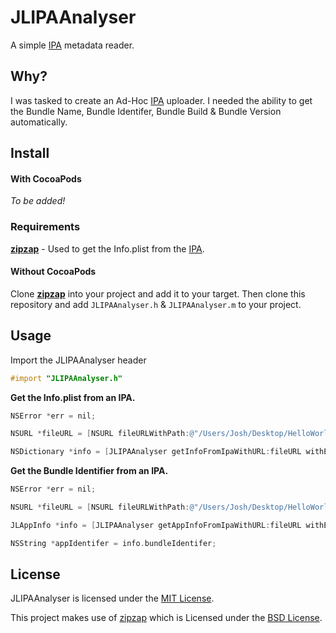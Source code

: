 # JLIPAAnalyser
A simple [IPA](https://en.wikipedia.org/wiki/.ipa_%28file_extension%29) metadata reader.

## Why?
I was tasked to create an Ad-Hoc [IPA](https://en.wikipedia.org/wiki/.ipa_%28file_extension%29) uploader. I needed the ability to get the Bundle Name, Bundle Identifer, Bundle Build & Bundle Version automatically.

## Install

#### With CocoaPods
_To be added!_

### Requirements
[__zipzap__](https://github.com/pixelglow/zipzap) - Used to get the Info.plist from the [IPA](https://en.wikipedia.org/wiki/.ipa_%28file_extension%29).

#### Without CocoaPods
Clone [__zipzap__](https://github.com/pixelglow/zipzap) into your project and add it to your target. Then clone this repository and add `JLIPAAnalyser.h` & `JLIPAAnalyser.m` to your project.

## Usage
Import the JLIPAAnalyser header
```objective-c
#import "JLIPAAnalyser.h"
```

__Get the Info.plist from an IPA.__
```objective-c
NSError *err = nil;

NSURL *fileURL = [NSURL fileURLWithPath:@"/Users/Josh/Desktop/HelloWorld.ipa"];

NSDictionary *info = [JLIPAAnalyser getInfoFromIpaWithURL:fileURL withError:&err];
```
__Get the Bundle Identifier from an IPA.__
```objective-c
NSError *err = nil;

NSURL *fileURL = [NSURL fileURLWithPath:@"/Users/Josh/Desktop/HelloWorld.ipa"];

JLAppInfo *info = [JLIPAAnalyser getAppInfoFromIpaWithURL:fileURL withError:&err];

NSString *appIdentifer = info.bundleIdentifer;
```

## License
JLIPAAnalyser is licensed under the [MIT License](https://tldrlegal.com/license/mit-license). 

This project makes use of [zipzap](https://github.com/pixelglow/zipzap) which is Licensed under the [BSD License](https://tldrlegal.com/license/bsd-3-clause-license-(revised)).
